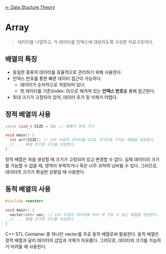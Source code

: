 [← Data Stucture Theory](../README.md)

# Array

> 데이터를 나열하고, 각 데이터를 인덱스에 대응하도록 구성한 자료구조이다.

## 배열의 특징

- 동일한 종류의 데이터를 효율적으로 관리하기 위해 사용한다.
- 인덱스 번호를 통한 빠른 데이터 접근이 가능하다.
  - 데이터가 순차적으로 저장되어 있다.
  - 첫 데이터를 기준(index: 0)으로 매겨져 있는 **인덱스 번호**를 통해 접근한다.
- 최대 크기가 고정되어 있어, 데이터 추가 및 삭제가 어렵다.

## 정적 배열의 사용

```cpp
const size_t SIZE = 10; // 배열의 최대 크기

void main() {
  int arr[SIZE]; // int 타입의 데이터를 SIZE 크기만큼 가지는 배열을 생성한다.
  // ... 배열 초기화 코드를 작성한다.
}
```

정적 배열은 처음 생성할 때 크기가 고정되어 있고 변경할 수 없다. 실제 데이터의 크기를 가늠할 수 없을 때, 영역이 부족하거나 혹은 너무 과하여 낭비될 수 있다. 그러므로, 데이터의 크기가 확실한 상황일 때 사용한다.

## 동적 배열의 사용

```cpp
#include <vector>

void main() {
  vector<int> vec; // int 타입의 데이터를 여러 개 가질 수 있는 배열을 생성한다.
  // ... 배열 초기화 코드를 작성한다.
}
```

C++ STL Container 중 하나인 vector를 주로 동적 배열로써 활용한다. 동적 배열은 정적 배열과 달리 데이터의 삽입과 삭제가 자유롭다. 그러므로, 데이터의 크기를 가늠하기 어려울 때 사용한다.
